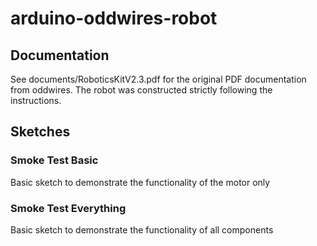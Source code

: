 # arduino-oddwires-robot

## Documentation
See documents/RoboticsKitV2.3.pdf for the original PDF documentation from oddwires.  The robot was constructed strictly following the instructions.


## Sketches

### Smoke Test Basic
Basic sketch to demonstrate the functionality of the motor only

### Smoke Test Everything
Basic sketch to demonstrate the functionality of all components
